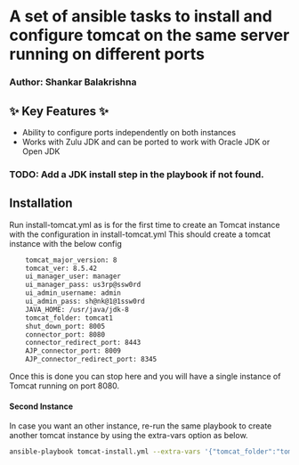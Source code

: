 # A set of ansible tasks to install and configure tomcat on the same server running on different ports
### Author: Shankar Balakrishna

##  ✨ Key Features  ✨

- Ability to configure ports independently on both instances
- Works with Zulu JDK and can be ported to work with Oracle JDK or Open JDK

### TODO: Add a JDK install step in the playbook if not found.

## Installation

Run install-tomcat.yml as is for the first time to create an Tomcat instance with the configuration in install-tomcat.yml
This should create a tomcat instance with the below config

```sh
    tomcat_major_version: 8
    tomcat_ver: 8.5.42
    ui_manager_user: manager
    ui_manager_pass: us3rp@ssw0rd
    ui_admin_username: admin
    ui_admin_pass: sh@nk@1@1ssw0rd
    JAVA_HOME: /usr/java/jdk-8
    tomcat_folder: tomcat1
    shut_down_port: 8005
    connector_port: 8080
    connector_redirect_port: 8443
    AJP_connector_port: 8009
    AJP_connector_redirect_port: 8345
```

Once this is done you can stop here and you will have a single instance of Tomcat running on port 8080.

#### Second Instance

In case you want an other instance, re-run the same playbook to create another tomcat instance by using the extra-vars option as below.


```sh
ansible-playbook tomcat-install.yml --extra-vars '{"tomcat_folder":"tomcat2","shut_down_port":"8006", "connector_port":"8090","connector_redirect_port":"8445","AJP_connector_port":"8010","AJP_connector_redirect_port":"8346"}'
```
